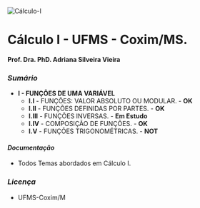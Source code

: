 
![Cálculo-I](http://www.estudar.info/wp-content/uploads/2015/02/disciplina-pre-calculo-matematica-para-engenharia-e1425152065989.jpg)

# Cálculo I - UFMS - Coxim/MS.
 __Prof. Dra. PhD. Adriana Silveira Vieira__ 
### *Sumário* 
* __I - FUNÇÕES DE UMA VARIÁVEL__
  - __I.I__ - FUNÇÕES: VALOR ABSOLUTO OU MODULAR. - __OK__
  - __I.II__ - FUNÇÕES DEFINIDAS POR PARTES. - __OK__
  - __I.III__ - FUNÇÕES INVERSAS. - __Em Estudo__
  - __I.IV__ - COMPOSIÇÃO DE FUNÇÕES. - __OK__
  - __I.V__ - FUNÇÕES TRIGONOMÉTRICAS. - __NOT__

#### *Documentação*
* Todos Temas abordados em Cálculo I.

### *Licença*
* UFMS-Coxim/M